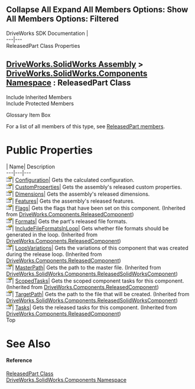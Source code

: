        

 Collapse All Expand All  Members Options: Show All  Members Options: Filtered   
---  
DriveWorks SDK Documentation  |   
---|---  
ReleasedPart Class Properties   
  
[DriveWorks.SolidWorks Assembly](topic13342.md) > [DriveWorks.SolidWorks.Components Namespace](topic13925.md) : ReleasedPart Class  
---  
  
Include Inherited Members    
Include Protected Members    


Glossary Item Box

For a list of all members of this type, see [ReleasedPart members](topic14995.md).

# Public Properties

| Name| Description  
---|---|---  
![Public Property](dotnetimages/publicProperty.gif)| [Configuration](topic15002.md)| Gets the calculated configuration.   
![Public Property](dotnetimages/publicProperty.gif)| [CustomProperties](topic15003.md)| Gets the assembly's released custom properties.   
![Public Property](dotnetimages/publicProperty.gif)| [Dimensions](topic15004.md)| Gets the assembly's released dimensions.   
![Public Property](dotnetimages/publicProperty.gif)| [Features](topic15005.md)| Gets the assembly's released features.   
![Public Property](dotnetimages/publicProperty.gif)| [Flags](topic6331.md)| Gets the flags that have been set on this component. (Inherited from [DriveWorks.Components.ReleasedComponent](topic6324.md))  
![Public Property](dotnetimages/publicProperty.gif)| [Formats](topic15006.md)| Gets the part's released file formats.   
![Public Property](dotnetimages/publicProperty.gif)| [IncludeFileFormatsInLoop](topic6332.md)| Gets whether file formats should be generated in the loop. (Inherited from [DriveWorks.Components.ReleasedComponent](topic6324.md))  
![Public Property](dotnetimages/publicProperty.gif)| [LoopVariations](topic6333.md)| Gets the variations of this component that was created during the release loop. (Inherited from [DriveWorks.Components.ReleasedComponent](topic6324.md))  
![Public Property](dotnetimages/publicProperty.gif)| [MasterPath](topic15039.md)| Gets the path to the master file. (Inherited from [DriveWorks.SolidWorks.Components.ReleasedSolidWorksComponent](topic15029.md))  
![Public Property](dotnetimages/publicProperty.gif)| [ScopedTasks](topic6334.md)| Gets the scoped component tasks for this component. (Inherited from [DriveWorks.Components.ReleasedComponent](topic6324.md))  
![Public Property](dotnetimages/publicProperty.gif)| [TargetPath](topic15040.md)| Gets the path to the file that will be created. (Inherited from [DriveWorks.SolidWorks.Components.ReleasedSolidWorksComponent](topic15029.md))  
![Public Property](dotnetimages/publicProperty.gif)| [Tasks](topic6335.md)| Gets the released tasks for this component. (Inherited from [DriveWorks.Components.ReleasedComponent](topic6324.md))  
Top

# See Also

#### Reference

[ReleasedPart Class](topic14994.md)   
[DriveWorks.SolidWorks.Components Namespace](topic13925.md)


